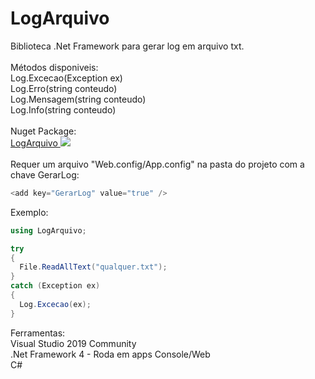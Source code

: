 # LogArquivo

Biblioteca .Net Framework para gerar log em arquivo txt.<br>
<br>
Métodos disponiveis:<br>
Log.Excecao(Exception ex)<br>
Log.Erro(string conteudo)<br>
Log.Mensagem(string conteudo)<br>
Log.Info(string conteudo)<br>
<br>
Nuget Package:<br>
<a href="https://www.nuget.org/packages/LogArquivo" target="_blank">LogArquivo
 <img src="https://img.shields.io/badge/Nuget-1.1.0-green.svg"/></a><br>
<br>
Requer um arquivo "Web.config/App.config" na pasta do projeto com a chave GerarLog:<br>
```js
<add key="GerarLog" value="true" />
```

Exemplo:
```c#
using LogArquivo;

try
{
  File.ReadAllText("qualquer.txt");
}
catch (Exception ex)
{
  Log.Excecao(ex);
}
```

Ferramentas:<br>
Visual Studio 2019 Community<br>
.Net Framework 4 - Roda em apps Console/Web<br>
C#<br>
